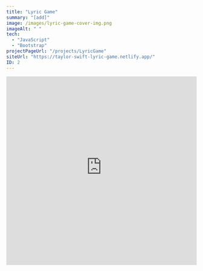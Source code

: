 ```yaml
---
title: "Lyric Game"
summary: "[add]"
image: /images/lyric-game-cover-img.png
imageAlt: " "
tech:
  - "JavaScript"
  - "Bootstrap"
projectPageUrl: "/projects/LyricGame"
siteUrl: "https://taylor-swift-lyric-game.netlify.app/"
ID: 2
---
```


<iframe class="mb-5" src="https://taylor-swift-lyric-game.netlify.app/" width="100%" height="500px" frameborder="0"> 
</iframe>

<!-- ### Reflection

**Custom CSS** - Occasionally, it was difficult to find the correct Bootstrap class that I needed to target for custom CSS.
**Grid Section** - Recreating the grid section was the most challenging part of this project. I kept encountering a persistent extra white space on the right-hand side of the page whilst coding the grid, as well as needing to figure out how to switch the order of images on screens below the md breakpoint for a better layout flow.  -->
